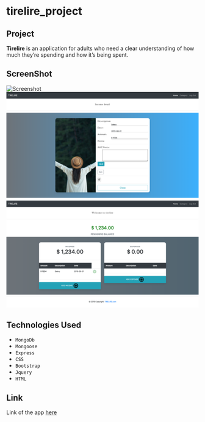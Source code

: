 # tirelire_project

## Project 

**Tirelire** is an application for adults who need a clear understanding of how much they’re spending and how it’s being spent.

## ScreenShot

![Screenshot](image/img1.png)
![Screenshot](image/img2.png)
![Screenshot](image/img3.png)

## Technologies Used

- `MongoDb`
- `Mongoose`
- `Express`
- `CSS`
- `Bootstrap`
- `Jquery`
- `HTML`

## Link

Link of the app [here](https://tirelire-sei.herokuapp.com/users)



